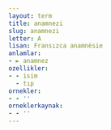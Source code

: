 ```yaml
---
layout: term
title: anamnezi
slug: anamnezi
letter: A
lisan: Fransızca anamnèsie
anlamlar:
- ► anamnez
ozellikler:
- - isim
  - tıp
ornekler:
- - ''
orneklerkaynak:
- - ''
---
```

